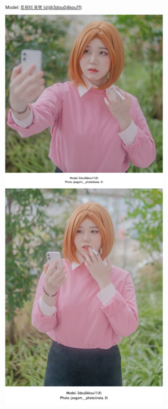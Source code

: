 ﻿---
dddd: 2024.02.18 일페
nickname: 동행
sns_type: x
sns_id: 3dou04kou11
---

<a name="3dou04kou11"></a>
Model: <a href="https://x.com/3dou04kou11" target="_blank">트위터 동행 님(@3dou04kou11)</a>

![MTXXMR20240228211130347.jpg](/assets/img/2024/02-18/MTXXMR20240228211130347.jpg)
![MTXXMR20240228211249291.jpg](/assets/img/2024/02-18/MTXXMR20240228211249291.jpg)